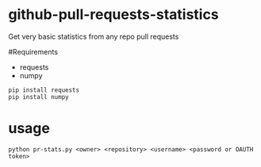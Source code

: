 # github-pull-requests-statistics
Get very basic statistics from any repo pull requests

#Requirements
* requests
* numpy
```
pip install requests
pip install numpy
```

# usage
```
python pr-stats.py <owner> <repository> <username> <password or OAUTH token>
```
